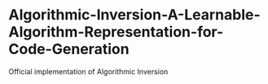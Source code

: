 # Algorithmic-Inversion-A-Learnable-Algorithm-Representation-for-Code-Generation
Official implementation of Algorithmic Inversion
